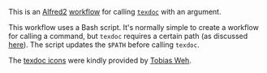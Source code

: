 This is an [Alfred2](http://www.alfredapp.com/) [workflow](http://support.alfredapp.com/workflows) for calling <a href="http://tug.org/texdoc/">`texdoc`</a> with an argument.

This workflow uses a Bash script. It's normally simple to create a workflow for calling a command, but `texdoc` requires a certain path (as discussed [here](http://tex.stackexchange.com/questions/29109/use-texdoc-within-a-shell-script-in-alfred-app-doesnt-work)). The script updates the `$PATH` before calling `texdoc`.

The [texdoc icons](https://github.com/spl/texdoc-alfred-workflow/icons) were kindly provided by [Tobias Weh](http://www.tweh.de/).
